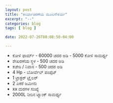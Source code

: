 ```yaml
---
layout: post
title: "ಕಾರ್ಯಾಚರಣೆಯ ಮೂಲಸೌಕರ್ಯ"
excerpt: "--"
categories: blog
tags: [ blog ]

date: 2022-07-26T08:08:50-04:00

---
```


* ಕೋಳಿ ಫಾರ್ಮ್ - 60000 ಚದರ ಅಡಿ -  5000 ಕೋಳಿ ಸಾಮರ್ಥ್ಯ
* ಶೇಖರಣೆಯ ಸ್ಥಳ - 500 ಚದರ ಅಡಿ
* ಕಚೇರಿ / ನಿವಾಸ - 500 ಚದರ ಅಡಿ
* 4 Hp - ಬೋರ್ವೆಲ್ ಪಂಪ್ಸೆಟ್
* 1 ಟ್ರಾಕ್ಟರ್ ಟ್ರೈಲರ್
* 2 ಎಕರೆ ಜಮೀನು 
* xx ಮರಗಳ ಸಂಖ್ಯೆ 
* 2000L ನೀರಿನ ಟ್ಯಾಂಕ್ ಸಾಮರ್ಥ್ಯ